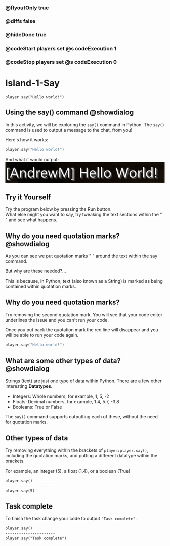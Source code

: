 ### @flyoutOnly true
### @diffs false
### @hideDone true
### @codeStart players set @s codeExecution 1
### @codeStop players set @s codeExecution 0


# Island-1-Say
```template
player.say("Hello world!")
```

## Using the say() command @showdialog

In this activity, we will be exploring the `say()` command in Python. The `say()` command is used to output a message to the chat, from you! 

Here's how it works:
```python
player.say("Hello world!")
```
And what it would output:
![Say output](https://raw.githubusercontent.com/CausewayDigital/Minecraft-EE-MakeCode/refs/heads/master/tutorials/python-islands/island-1/standalone/say1.jpg)

## Try it Yourself
Try the program below by pressing the Run button.    
What else might you want to say, try tweaking the text sections within the " " and see what happens.


## Why do you need quotation marks? @showdialog
As you can see we put quotation marks " " around the text within the say command.   

But why are these needed?...   

This is because, in Python, text (also known as a String) is marked as being contained within quotation marks.


## Why do you need quotation marks?
Try removing the second quotation mark. You will see that your code editor underlines the issue and you can't run your code.

Once you put back the quotation mark the red line will disappear and you will be able to run your code again.
```python
player.say("Hello world!")
```

## What are some other types of data? @showdialog

Strings (text) are just one type of data within Python. There are a few other interesting **Datatypes**.   
- Integers: Whole numbers, for example, 1, 5, -2
- Floats: Decimal numbers, for example, 1.4, 5.7, -3.8
- Booleans: True or False

The `say()` command supports outputting each of these, without the need for quotation marks.

## Other types of data
Try removing everything within the brackets of `player:player.say()`, including the quotation marks, and putting a different datatype within the brackets.

For example, an integer (5), a float (1.4), or a boolean (True)

```diffpython
player.say()
----------------------
player.say(5)
```

## Task complete
To finish the task change your code to output `"Task complete"`.

```diffpython
player.say()
----------------------
player.say("Task complete")
```
